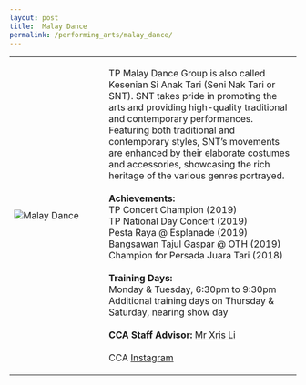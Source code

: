 ```yaml
---
layout: post
title:  Malay Dance
permalink: /performing_arts/malay_dance/
---
```


<div>
<table>
    <tr>
        <td style="width:33%"><image src="{{site.baseurl}}/images/CCA_malay_dance.jpg" style="display:block;margin-left:auto;margin-right:auto;" alt="Malay Dance"></image></td>
        <td>
            <p>
                TP Malay Dance Group is also called Kesenian Si Anak Tari (Seni Nak Tari or SNT). SNT takes pride in promoting the arts and providing high-quality traditional and contemporary performances. Featuring both traditional and contemporary styles, SNT’s movements are enhanced by their elaborate costumes and accessories, showcasing the rich heritage of the various genres portrayed.<br>
                <br>
                <b>Achievements:</b><br>
                TP Concert Champion (2019)<br>
                TP National Day Concert (2019)<br>
                Pesta Raya @ Esplanade (2019)<br>
                Bangsawan Tajul Gaspar @ OTH (2019)<br>
                Champion for Persada Juara Tari (2018)<br>
                <br>
                <b>Training Days:</b><br>
                Monday & Tuesday, 6:30pm to 9:30pm<br>
                Additional training days on Thursday & Saturday, nearing show day<br>
                <br>
                <b>CCA Staff Advisor:</b> <a href="chrislee@tp.edu.sg">Mr Xris Li</a><br>
                <br>
                CCA <a href="https://www.instagram.com/keseniansianaktari">Instagram</a>
            </p>
        </td>
    </tr>
</table>
</div>
